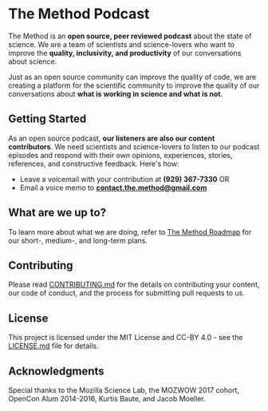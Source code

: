 # The Method Podcast

The Method is an **open source, peer reviewed podcast** about the state of science. We are a team of scientists and science-lovers who want to improve the **quality, inclusivity, and productivity** of our conversations about science. 

Just as an open source community can improve the quality of code, we are creating a platform for the scientific community to improve the quality of our conversations about **what is working in science and what is not**. 

## Getting Started

As an open source podcast, **our listeners are also our content contributors**. We need scientists and science-lovers to listen to our podcast episodes and respond with their own opinions, experiences, stories, references, and constructive feedback. Here's how:

* Leave a voicemail with your contribution at **(929) 367-7330** OR
* Email a voice memo to **contact.the.method@gmail.com**

## What are we up to?

To learn more about what we are doing, refer to [The Method Roadmap](https://github.com/the-method/podcast/issues/1) for our short-, medium-, and long-term plans.

## Contributing

Please read [CONTRIBUTING.md](CONTRIBUTING.md) for the details on contributing your content, our code of conduct, and the process for submitting pull requests to us.

## License

This project is licensed under the MIT License and CC-BY 4.0 - see the [LICENSE.md](LICENSE.md) file for details.

## Acknowledgments

Special thanks to the Mozilla Science Lab, the MOZWOW 2017 cohort, OpenCon Alum 2014-2016, Kurtis Baute, and Jacob Moeller.

